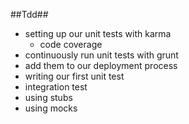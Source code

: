 ##Tdd##
 * setting up our unit tests with karma
   * code coverage
 * continuously run unit tests with grunt
 * add them to our deployment process
 * writing our first unit test
 * integration test
 * using stubs
 * using mocks
